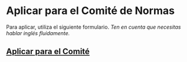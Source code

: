 # Aplicar para el Comité de Normas

Para aplicar, utiliza el siguiente formulario. *Ten en cuenta que necesitas hablar inglés fluidamente.*

## [Aplicar para el Comité](https://forms.gle/S8R8fvrZxHVo7zre8)